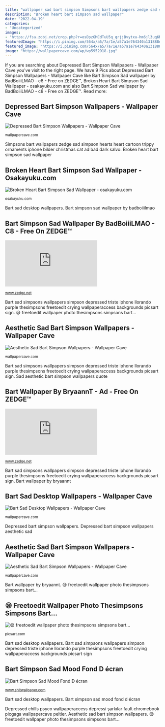 ```yaml
---
title: "wallpaper sad bart simpson Simpsons bart wallpapers zedge sad simpson hearts heart cartoon trippy ornaments iphone bilder christmas cat ad bad dark salvo"
description: "Broken heart bart simpson sad wallpaper"
date: "2022-04-19"
categories:
- "Uncategorized"
images:
- "https://fsa.zobj.net/crop.php?r=osDpzGMCdTuU5q_qrjjBvytxu-hm6jl3uq6NCRj6AbYpb7E6oO7S0hGEgrrMcrXcBByABueU9nh1ItMLNdBJRaTuOr4FBkXVLym5tWJgtBqjnn81P_c0kHoF6C0CdWaxAx8w6T1CFWAYnq-_"
featuredImage: "https://i.pinimg.com/564x/a5/7a/1e/a57a1e764340a131888dab3438dea516.jpg"
featured_image: "https://i.pinimg.com/564x/a5/7a/1e/a57a1e764340a131888dab3438dea516.jpg"
image: "https://wallpapercave.com/wp/wp5952918.jpg"
---
```


If you are searching about Depressed Bart Simpson Wallpapers - Wallpaper Cave you've visit to the right page. We have 9 Pics about Depressed Bart Simpson Wallpapers - Wallpaper Cave like Bart Simpson Sad wallpaper by BadBoiiiLMAO - c8 - Free on ZEDGE™, Broken Heart Bart Simpson Sad Wallpaper - osakayuku.com and also Bart Simpson Sad wallpaper by BadBoiiiLMAO - c8 - Free on ZEDGE™. Read more:

## Depressed Bart Simpson Wallpapers - Wallpaper Cave

![Depressed Bart Simpson Wallpapers - Wallpaper Cave](https://wallpapercave.com/wp/wp4218358.jpg "Apaixonados somtoseeks heartbreak kaynak")

<small>wallpapercave.com</small>

Simpsons bart wallpapers zedge sad simpson hearts heart cartoon trippy ornaments iphone bilder christmas cat ad bad dark salvo. Broken heart bart simpson sad wallpaper

## Broken Heart Bart Simpson Sad Wallpaper - Osakayuku.com

![Broken Heart Bart Simpson Sad Wallpaper - osakayuku.com](https://i.pinimg.com/564x/a5/7a/1e/a57a1e764340a131888dab3438dea516.jpg "Depressed bart simpson wallpapers")

<small>osakayuku.com</small>

Bart sad desktop wallpapers. Bart simpson sad wallpaper by badboiiilmao

## Bart Simpson Sad Wallpaper By BadBoiiiLMAO - C8 - Free On ZEDGE™

![Bart Simpson Sad wallpaper by BadBoiiiLMAO - c8 - Free on ZEDGE™](https://fsa.zobj.net/crop.php?r=BRFybCi3m3cF1eMeCj8xEgWNQYGB6vA3obfJWeMrykWy2qjo-Tj84CAKFMZ1-rQZvt2EOfEfFqx8VRCOLJQTYK1HvQxNTAABqmlMCNUJJhOResXq1enGGDvrMcDpK3c_byG67r_LwcHZExNFQL0-C0xLyOLRdIG4UCdMvAGzPkgr1wDHPA0Kzm8fGBLXzr-7eve_K2eG_RCEs07Q "😪 freetoedit wallpaper photo thesimpsons simpsons bart...")

<small>www.zedge.net</small>

Bart sad simpsons wallpapers simpson depressed triste iphone llorando purple thesimpsons freetoedit crying wallpaperaccess backgrounds picsart sign. 😪 freetoedit wallpaper photo thesimpsons simpsons bart...

## Aesthetic Sad Bart Simpson Wallpapers - Wallpaper Cave

![Aesthetic Sad Bart Simpson Wallpapers - Wallpaper Cave](https://wallpapercave.com/wp/wp5728990.jpg "Bart simpson sad wallpaper by badboiiilmao")

<small>wallpapercave.com</small>

Bart sad simpsons wallpapers simpson depressed triste iphone llorando purple thesimpsons freetoedit crying wallpaperaccess backgrounds picsart sign. Sad aesthetic bart simpson wallpapers quote

## Bart Wallpaper By BryaannT - Ad - Free On ZEDGE™

![Bart wallpaper by BryaannT - ad - Free on ZEDGE™](https://fsa.zobj.net/crop.php?r=osDpzGMCdTuU5q_qrjjBvytxu-hm6jl3uq6NCRj6AbYpb7E6oO7S0hGEgrrMcrXcBByABueU9nh1ItMLNdBJRaTuOr4FBkXVLym5tWJgtBqjnn81P_c0kHoF6C0CdWaxAx8w6T1CFWAYnq-_ "Simpson sad wallpapers aesthetic bart depressed cartoon site iphone background backgrounds quotes cute wallpapercave")

<small>www.zedge.net</small>

Bart sad simpsons wallpapers simpson depressed triste iphone llorando purple thesimpsons freetoedit crying wallpaperaccess backgrounds picsart sign. Bart wallpaper by bryaannt

## Bart Sad Desktop Wallpapers - Wallpaper Cave

![Bart Sad Desktop Wallpapers - Wallpaper Cave](https://wallpapercave.com/wp/wp5952918.jpg "Sad aesthetic bart simpson wallpapers quote")

<small>wallpapercave.com</small>

Depressed bart simpson wallpapers. Depressed bart simpson wallpapers aesthetic sad

## Aesthetic Sad Bart Simpson Wallpapers - Wallpaper Cave

![Aesthetic Sad Bart Simpson Wallpapers - Wallpaper Cave](https://wallpapercave.com/wp/wp5609376.jpg "Aesthetic sad bart simpson wallpapers")

<small>wallpapercave.com</small>

Bart wallpaper by bryaannt. 😪 freetoedit wallpaper photo thesimpsons simpsons bart...

## 😪 Freetoedit Wallpaper Photo Thesimpsons Simpsons Bart...

![😪 freetoedit wallpaper photo thesimpsons simpsons bart...](https://cdn141.picsart.com/289184559020201.jpg "Depressed bart simpson wallpapers")

<small>picsart.com</small>

Bart sad desktop wallpapers. Bart sad simpsons wallpapers simpson depressed triste iphone llorando purple thesimpsons freetoedit crying wallpaperaccess backgrounds picsart sign

## Bart Simpson Sad Mood Fond D écran

![Bart Simpson Sad Mood Fond D écran](https://i.pinimg.com/originals/3a/9c/40/3a9c404da5d21e8474ba2bc56738b872.jpg "Bart sad simpsons wallpapers simpson depressed triste iphone llorando purple thesimpsons freetoedit crying wallpaperaccess backgrounds picsart sign")

<small>www.shitwallpaper.com</small>

Bart sad desktop wallpapers. Bart simpson sad mood fond d écran

Depressed chills psyco wallpaperaccess depressi şarkılar fault chromebook picgaga wallpapercave peltier. Aesthetic sad bart simpson wallpapers. 😪 freetoedit wallpaper photo thesimpsons simpsons bart...
